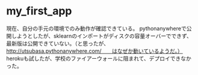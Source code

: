 # my_first_app

現在、自分の手元の環境でのみ動作が確認できている。
pythonanywhereで公開しようとしたが、sklearnのインポートがディスクの容量オーバーでできず、最新版は公開できていない。（と思ったが、http://utsubasa.pythonanywhere.com/　　はなぜか動いているようだ。）
herokuも試したが、学校のファイアーウォールに阻まれて、デプロイできなかった。
